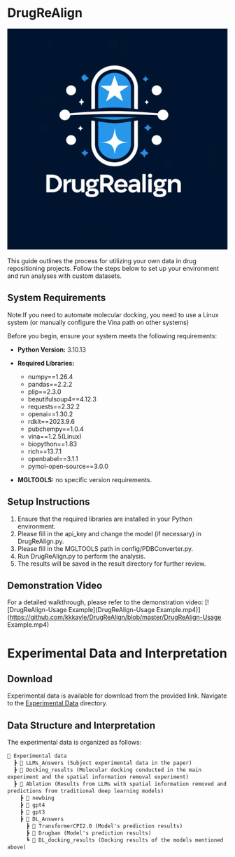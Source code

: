 # DrugReAlign
![DrugReAlign](https://github.com/kkkayle/DrugReAlign/blob/master/DrugReAlign.png)

This guide outlines the process for utilizing your own data in drug repositioning projects. Follow the steps below to set up your environment and run analyses with custom datasets.

## System Requirements
Note:If you need to automate molecular docking, you need to use a Linux system (or manually configure the Vina path on other systems)

Before you begin, ensure your system meets the following requirements:
- **Python Version:** 3.10.13
- **Required Libraries:**
  - numpy==1.26.4
  - pandas==2.2.2
  - plip==2.3.0
  - beautifulsoup4==4.12.3
  - requests==2.32.2
  - openai==1.30.2
  - rdkit==2023.9.6
  - pubchempy==1.0.4
  - vina==1.2.5(Linux)
  - biopython==1.83
  - rich==13.7.1
  - openbabel==3.1.1
  - pymol-open-source==3.0.0

- **MGLTOOLS:** no specific version requirements.
## Setup Instructions

1. Ensure that the required libraries are installed in your Python environment.
2. Please fill in the api_key and change the model (if necessary) in DrugReAlign.py.
3. Please fill in the MGLTOOLS path in config/PDBConverter.py.
4. Run DrugReAlign.py to perform the analysis.
5. The results will be saved in the result directory for further review.

## Demonstration Video

For a detailed walkthrough, please refer to the demonstration video:
[![DrugReAlign-Usage Example](DrugReAlign-Usage Example.mp4)](https://github.com/kkkayle/DrugReAlign/blob/master/DrugReAlign-Usage Example.mp4)

# Experimental Data and Interpretation

## Download

Experimental data is available for download from the provided link. Navigate to the [Experimental Data](https://github.com/kkkayle/DrugReAlign/tree/master/Experimental%20data) directory.

## Data Structure and Interpretation

The experimental data is organized as follows:
```
📂 Experimental data
  ┣ 📂 LLMs_Answers (Subject experimental data in the paper)
  ┣ 📂 Docking_results (Molecular docking conducted in the main experiment and the spatial information removal experiment)
  ┣ 📂 Ablation (Results from LLMs with spatial information removed and predictions from traditional deep learning models)
    ┣ 📂 newbing
    ┣ 📂 gpt4
    ┣ 📂 gpt3
    ┣ 📂 DL_Answers
      ┣ 📂 TransformerCPI2.0 (Model's prediction results)
      ┣ 📂 Drugban (Model's prediction results)
      ┗ 📂 DL_docking_results (Docking results of the models mentioned above)
```
